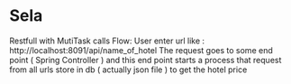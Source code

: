 # Sela
Restfull with MutiTask calls
Flow: User enter url like : http://localhost:8091/api/name_of_hotel
   The request goes to some end point ( Spring Controller )  and this end point starts a process that request from all
   urls store in db ( actually json file ) to get the hotel price
